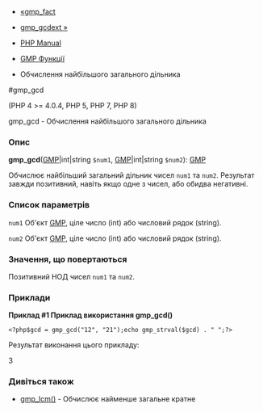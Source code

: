 - [«gmp_fact](function.gmp-fact.md)
- [gmp_gcdext »](function.gmp-gcdext.md)

- [PHP Manual](index.md)
- [GMP Функції](ref.gmp.md)
- Обчислення найбільшого загального дільника

#gmp_gcd

(PHP 4 \>= 4.0.4, PHP 5, PHP 7, PHP 8)

gmp_gcd - Обчислення найбільшого загального дільника

### Опис

**gmp_gcd**([GMP](class.gmp.md)\|int\|string `$num1`,
[GMP](class.gmp.md)\|int\|string `$num2`): [GMP](class.gmp.md)

Обчислює найбільший загальний дільник чисел `num1` та `num2`. Результат
завжди позитивний, навіть якщо одне з чисел, або обидва негативні.

### Список параметрів

`num1`
Об'єкт [GMP](class.gmp.md), ціле число (int) або числовий рядок
(string).

`num2`
Об'єкт [GMP](class.gmp.md), ціле число (int) або числовий рядок
(string).

### Значення, що повертаються

Позитивний НОД чисел `num1` та `num2`.

### Приклади

**Приклад #1 Приклад використання **gmp_gcd()****

` <?php$gcd = gmp_gcd("12", "21");echo gmp_strval($gcd) . "
";?> `

Результат виконання цього прикладу:

3

### Дивіться також

- [gmp_lcm()](function.gmp-lcm.md) - Обчислює найменше загальне
кратне
